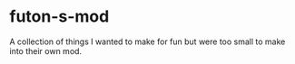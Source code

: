 # futon-s-mod
A collection of things I wanted to make for fun but were too small to make into their own mod.
